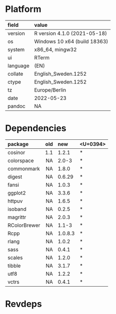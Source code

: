 # Platform

|field    |value                        |
|:--------|:----------------------------|
|version  |R version 4.1.0 (2021-05-18) |
|os       |Windows 10 x64 (build 18363) |
|system   |x86_64, mingw32              |
|ui       |RTerm                        |
|language |(EN)                         |
|collate  |English_Sweden.1252          |
|ctype    |English_Sweden.1252          |
|tz       |Europe/Berlin                |
|date     |2022-05-23                   |
|pandoc   |NA                           |

# Dependencies

|package      | old|new     |<U+0394>  |
|:------------|---:|:-------|:--|
|cosinor      | 1.1|1.2.1   |*  |
|colorspace   |  NA|2.0-3   |*  |
|commonmark   |  NA|1.8.0   |*  |
|digest       |  NA|0.6.29  |*  |
|fansi        |  NA|1.0.3   |*  |
|ggplot2      |  NA|3.3.6   |*  |
|httpuv       |  NA|1.6.5   |*  |
|isoband      |  NA|0.2.5   |*  |
|magrittr     |  NA|2.0.3   |*  |
|RColorBrewer |  NA|1.1-3   |*  |
|Rcpp         |  NA|1.0.8.3 |*  |
|rlang        |  NA|1.0.2   |*  |
|sass         |  NA|0.4.1   |*  |
|scales       |  NA|1.2.0   |*  |
|tibble       |  NA|3.1.7   |*  |
|utf8         |  NA|1.2.2   |*  |
|vctrs        |  NA|0.4.1   |*  |

# Revdeps

